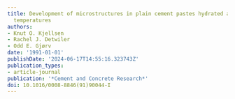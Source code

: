 ```yaml
---
title: Development of microstructures in plain cement pastes hydrated at different
  temperatures
authors:
- Knut O. Kjellsen
- Rachel J. Detwiler
- Odd E. Gjørv
date: '1991-01-01'
publishDate: '2024-06-17T14:55:16.323743Z'
publication_types:
- article-journal
publication: '*Cement and Concrete Research*'
doi: 10.1016/0008-8846(91)90044-I
---
```

